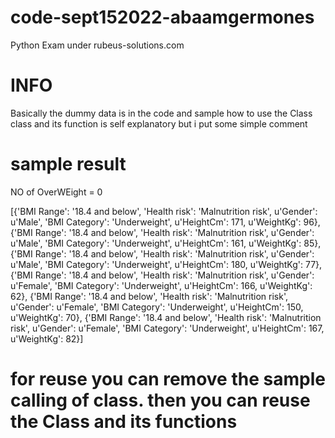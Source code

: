 # code-sept152022-abaamgermones
Python Exam under rubeus-solutions.com

# INFO 
Basically the dummy data is in the code and sample how to use the Class
class and its function is self explanatory but i put some simple comment 

# sample result
NO of OverWEight = 0

[{'BMI Range': '18.4 and below', 'Health risk': 'Malnutrition risk', u'Gender': u'Male', 'BMI Category': 'Underweight', u'HeightCm': 171, u'WeightKg': 96}, {'BMI Range': '18.4 and below', 'Health risk': 'Malnutrition risk', u'Gender': u'Male', 'BMI Category': 'Underweight', u'HeightCm': 161, u'WeightKg': 85}, {'BMI Range': '18.4 and below', 'Health risk': 'Malnutrition risk', u'Gender': u'Male', 'BMI Category': 'Underweight', u'HeightCm': 180, u'WeightKg': 77}, {'BMI Range': '18.4 and below', 'Health risk': 'Malnutrition risk', u'Gender': u'Female', 'BMI Category': 'Underweight', u'HeightCm': 166, u'WeightKg': 62}, {'BMI Range': '18.4 and below', 'Health risk': 'Malnutrition risk', u'Gender': u'Female', 'BMI Category': 'Underweight', u'HeightCm': 150, u'WeightKg': 70}, {'BMI Range': '18.4 and below', 'Health risk': 'Malnutrition risk', u'Gender': u'Female', 'BMI Category': 'Underweight', u'HeightCm': 167, u'WeightKg': 82}]

# for reuse you can remove the sample calling of class. then you can reuse the Class and its functions 

